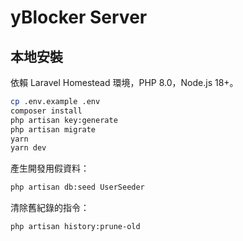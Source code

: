 # yBlocker Server

## 本地安裝

依賴 Laravel Homestead 環境，PHP 8.0，Node.js 18+。

```bash
cp .env.example .env
composer install
php artisan key:generate
php artisan migrate
yarn
yarn dev
```

產生開發用假資料：

```bash
php artisan db:seed UserSeeder
```

清除舊紀錄的指令：

```bash
php artisan history:prune-old
```
